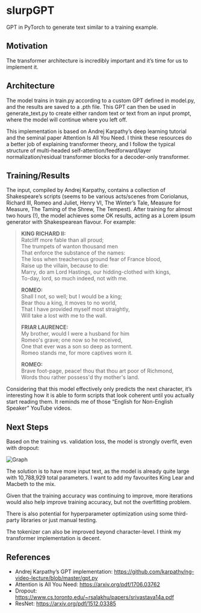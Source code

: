 # slurpGPT
GPT in PyTorch to generate text similar to a training example. 

## Motivation
The transformer architecture is incredibly important and it’s time for us to implement it.

## Architecture
The model trains in train.py according to a custom GPT defined in model.py, and the results are saved to a .pth file. This GPT can then be used in generate_text.py to create either random text or text from an input prompt, where the model will continue where you left off. 

This implementation is based on Andrej Karpathy’s deep learning tutorial and the seminal paper Attention Is All You Need. I think these resources do a better job of explaining transformer theory, and I follow the typical structure of multi-headed self-attention/feedforward/layer normalization/residual transformer blocks for a decoder-only transformer. 

## Training/Results
The input, compiled by Andrej Karpathy, contains a collection of Shakespeare’s scripts (seems to be various acts/scenes from Coriolanus, Richard III, Romeo and Juliet, Henry VI, The Winter’s Tale, Measure for Measure, The Taming of the Shrew, The Tempest). After training for almost two hours (!), the model achieves some OK results, acting as a Lorem ipsum generator with Shakespearean flavour. For example:

> **KING RICHARD II:**  
> Ratcliff more fable than all proud;  
> The trumpets of wanton thousand men  
> That enforce the substance of the names:  
> The loss when treacherous ground fear of France blood,  
> Raise up the villain, because to die:  
> Marry, do am Lord Hastings, our hidding-clothed with kings,  
> To-day, lord, so much indeed, not with me.   
>  
> **ROMEO:**  
> Shall I not, so well; but I would be a king;  
> Bear thou a king, it moves to no world,  
> That I have provided myself most straightly,  
> Will take a lost with me to the wall.  
>  
> **FRIAR LAURENCE:**  
> My brother, would I were a husband for him  
> Romeo's grave; one now so he received,  
> One that ever was a son so deep as torment.  
> Romeo stands me, for more captives worn it.  
>  
> **ROMEO:**  
> Brave foot-page, peace! thou that thou art poor of Richmond,  
> Words thou rather possess'd thy mother's land.

Considering that this model effectively only predicts the next character, it’s interesting how it is able to form scripts that look coherent until you actually start reading them. It reminds me of those “English for Non-English Speaker” YouTube videos. 

## Next Steps
Based on the training vs. validation loss, the model is strongly overfit, even with dropout:

![Graph](https://github.com/user-attachments/assets/25f5b94c-45a8-4c69-affe-6952550d7a30)

The solution is to have more input text, as the model is already quite large with 10,788,929 total parameters. I want to add my favourites King Lear and Macbeth to the mix. 

Given that the training accuracy was continuing to improve, more iterations would also help improve training accuracy, but not the overfitting problem. 

There is also potential for hyperparameter optimization using some third-party libraries or just manual testing. 

The tokenizer can also be improved beyond character-level. I think my transformer implementation is decent. 

## References
- Andrej Karpathy’s GPT implementation: https://github.com/karpathy/ng-video-lecture/blob/master/gpt.py 
- Attention is All You Need: https://arxiv.org/pdf/1706.03762   
- Dropout: https://www.cs.toronto.edu/~rsalakhu/papers/srivastava14a.pdf 
- ResNet: https://arxiv.org/pdf/1512.03385 

